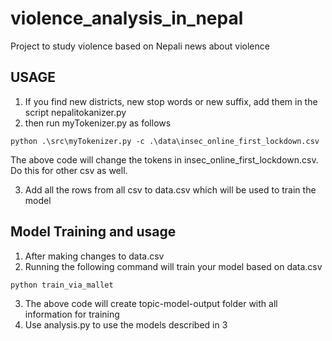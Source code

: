 # violence_analysis_in_nepal
Project to study violence based on Nepali news about violence

## USAGE

1. If you find new districts, new stop words or new suffix, add them in the script nepalitokanizer.py
2. then run myTokenizer.py as follows
```
python .\src\myTokenizer.py -c .\data\insec_online_first_lockdown.csv
```
The above code will change the tokens in insec_online_first_lockdown.csv.
Do this for other csv as well.

3. Add all the rows from all csv to data.csv which will be used to train the model


## Model Training and usage

1. After making changes to data.csv
2. Running the following command will train your model based on data.csv 
```
python train_via_mallet
```
3. The above code will create topic-model-output folder with all information for training
4. Use analysis.py to use the models described in 3